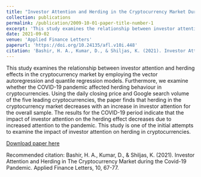 ```yaml
---
title: "Investor Attention and Herding in the Cryptocurrency Market During the Covid-19 Pandemic"
collection: publications
permalink: /publication/2009-10-01-paper-title-number-1
excerpt: 'This study examines the relationship between investor attention and herding effects in the cryptocurrency market by employing the vector autoregression and quantile regression models. Furthermore, we examine whether the COVID-19 pandemic affected herding behaviour in cryptocurrencies. Using the daily closing price and Google search volume of the five leading cryptocurrencies, the paper finds that herding in the cryptocurrency market decreases with an increase in investor attention for the overall sample. The results for the COVID-19 period indicate that the impact of investor attention on the herding effect decreases due to increased attention to the pandemic. This study is one of the initial attempts to examine the impact of investor attention on herding in cryptocurrencies.'
date: 2021-09-02
venue: 'Applied Finance Letters'
paperurl: 'https://doi.org/10.24135/afl.v10i.448'
citation: 'Bashir, H. A., Kumar, D., & Shiljas, K. (2021). Investor Attention and Herding in The Cryptocurrency Market during the Covid-19 Pandemic. Applied Finance Letters, 10, 67-77.'
---
```

This study examines the relationship between investor attention and herding effects in the cryptocurrency market by employing the vector autoregression and quantile regression models. Furthermore, we examine whether the COVID-19 pandemic affected herding behaviour in cryptocurrencies. Using the daily closing price and Google search volume of the five leading cryptocurrencies, the paper finds that herding in the cryptocurrency market decreases with an increase in investor attention for the overall sample. The results for the COVID-19 period indicate that the impact of investor attention on the herding effect decreases due to increased attention to the pandemic. This study is one of the initial attempts to examine the impact of investor attention on herding in cryptocurrencies.

[Download paper here](https://doi.org/10.24135/afl.v10i.448)

Recommended citation: Bashir, H. A., Kumar, D., & Shiljas, K. (2021). Investor Attention and Herding in The Cryptocurrency Market during the Covid-19 Pandemic. Applied Finance Letters, 10, 67-77.
